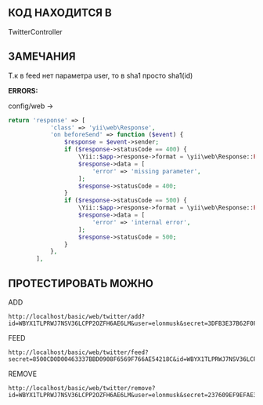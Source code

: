 КОД НАХОДИТСЯ В
------------

TwitterController

ЗАМЕЧАНИЯ
------------

Т.к в feed нет параметра user, то в sha1 просто sha1(id)

**ERRORS:**

config/web -> 

```php
return 'response' => [
            'class' => 'yii\web\Response',
            'on beforeSend' => function ($event) {
                $response = $event->sender;
                if ($response->statusCode == 400) {
                    \Yii::$app->response->format = \yii\web\Response::FORMAT_JSON;
                    $response->data = [
                        'error' => 'missing parameter',
                    ];
                    $response->statusCode = 400;
                }
                if ($response->statusCode == 500) {
                    \Yii::$app->response->format = \yii\web\Response::FORMAT_JSON;
                    $response->data = [
                        'error' => 'internal error',
                    ];
                    $response->statusCode = 500;
                }
            },
        ],
```

ПРОТЕСТИРОВАТЬ МОЖНО
-------
ADD

```
http://localhost/basic/web/twitter/add?id=WBYX1TLPRWJ7NSV36LCPP2OZFH6AE6LM&user=elonmusk&secret=3DFB3E37B62F0F13CECA0DFA87A860B007A29E73
```

FEED

```
http://localhost/basic/web/twitter/feed?secret=8500CD0D00463337BBD0908F6569F766AE54218C&id=WBYX1TLPRWJ7NSV36LCPP2OZFH6AE6LM
```

REMOVE

```
http://localhost/basic/web/twitter/remove?id=WBYX1TLPRWJ7NSV36LCPP2OZFH6AE6LM&user=elonmusk&secret=237609EF9EFAE336CF0FB342135626D2DC73C2ED```
